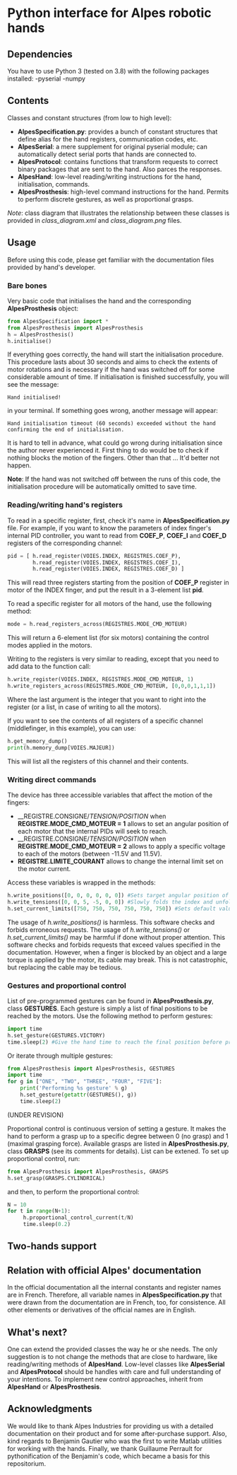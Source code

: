 # Python interface for Alpes robotic hands

## Dependencies
You have to use Python 3 (tested on 3.8) with the following packages installed:
	-pyserial
	-numpy

## Contents
Classes and constant structures (from low to high level):
- __AlpesSpecification.py__:    provides a bunch of constant structures that define alias for the hand registers, communication codes, etc.
- __AlpesSerial__:              a mere supplement for original pyserial module; can automatically detect serial ports that hands are connected to. 
- __AlpesProtocol__:            contains functions that transform requests to correct binary packages that are sent to the hand. Also parces the responses. 
- __AlpesHand__:                low-level reading/writing instructions for the hand, initialisation, commands. 
- __AlpesProsthesis__:          high-level command instructions for the hand. Permits to perform discrete gestures, as well as proportional grasps.
	
_Note_: class diagram that illustrates the relationship between these classes is provided in *class\_diagram.xml* and *class\_diagram.png* files.

## Usage
Before using this code, please get familiar with the documentation files provided by hand's developer.

### Bare bones
Very basic code that initialises the hand and the corresponding __AlpesProsthesis__ object:
```python
from AlpesSpecification import *
from AlpesProsthesis import AlpesProsthesis
h = AlpesProsthesis()
h.initialise()
```
If everything goes correctly, the hand will start the initialisation procedure. This procedure lasts about 30 seconds and aims to check the extents of motor rotations and is necessary if the hand was switched off for some considerable amount of time. If initialisation is finished successfully, you will see the message: 

`Hand initialised!` 

in your terminal. If something goes wrong, another message will appear: 

`Hand initialisation timeout (60 seconds) exceeded without the hand confirming the end of initialisation.`

It is hard to tell in advance, what could go wrong during initialisation since the author never experienced it. First thing to do would be to check if nothing blocks the motion of the fingers. Other than that ... It'd better not happen.

__Note__: If the hand was not switched off between the runs of this code, the  initialisation procedure will be automatically omitted to save time.

### Reading/writing hand's registers
To read in a specific register, first, check it's name in __AlpesSpecification.py__ file. For example, if you want to know the parameters of index finger's internal PID controller, you want to read from __COEF\_P__, __COEF\_I__ and __COEF\_D__ registers of the corresponding channel:
```python
pid = [ h.read_register(VOIES.INDEX, REGISTRES.COEF_P),
		h.read_register(VOIES.INDEX, REGISTRES.COEF_I),
		h.read_register(VOIES.INDEX, REGISTRES.COEF_D) ]
```
This will read three registers starting from the position of __COEF\_P__ register in motor of the INDEX finger, and put the result in a 3-element list __pid__.


To read a specific register for all motors of the hand, use the following method:
```python
mode = h.read_registers_across(REGISTRES.MODE_CMD_MOTEUR)
```
This will return a 6-element list (for six motors) containing the control modes applied in the motors. 


Writing to the registers is very similar to reading, except that you need to add data to the function call:
```python
h.write_register(VOIES.INDEX, REGISTRES.MODE_CMD_MOTEUR, 1)
h.write_registers_across(REGISTRES.MODE_CMD_MOTEUR, [0,0,0,1,1,1])
```
Where the last argument is the integer that you want to right into the register (or a list, in case of writing to all the motors).

If you want to see the contents of all registers of a specific channel (middlefinger, in this example), you can use:
```python
h.get_memory_dump()
print(h.memory_dump[VOIES.MAJEUR])
```
This will list all the registers of this channel and their contents.


### Writing direct commands
The device has three accessible variables that affect the motion of the fingers:
- __REGISTRE.CONSIGNE/_TENSION/_POSITION__ when __REGISTRE.MODE\_CMD\_MOTEUR = 1__ allows to set an angular position of each motor that the internal PIDs will seek to reach.
- __REGISTRE.CONSIGNE/_TENSION/_POSITION__ when __REGISTRE.MODE\_CMD\_MOTEUR = 2__ allows to apply a specific voltage to each of the motors (between -11.5V and 11.5V).
- __REGISTRE.LIMITE\_COURANT__ allows to change the internal limit set on the motor current.

Access these variables is wrapped in the methods:
```python
h.write_positions([0, 0, 0, 0, 0, 0]) #Sets target angular position of all motors to 0 (unfold all fingers).
h.write_tensions([0, 0, 5, -5, 0, 0]) #Slowly folds the index and unfolds the middle finger.
h.set_current_limits([750, 750, 750, 750, 750, 750]) #Sets default value of current limit (see AlpesSpecification.py for more information).
```
The usage of *h.write\_positions()* is harmless. This software checks and forbids erroneous requests.
The usage of *h.write\_tensions()* or *h.set\_current\_limits()* may be harmful if done without proper attention. This software checks and forbids requests that exceed values specified in the documentation. However, when a finger is blocked by an object and a large torque is applied by the motor, its cable may break. This is not catastrophic, but replacing the cable may be tedious. 

### Gestures and proportional control
List of pre-programmed gestures can be found in __AlpesProsthesis.py__, class __GESTURES__. Each gesture is simply a list of final positions to be reached by the motors. Use the following method to perform gestures:
```python
import time
h.set_gesture(GESTURES.VICTORY)
time.sleep(2) #Give the hand time to reach the final position before proceeding.
```
Or iterate through multiple gestures:
```python
from AlpesProsthesis import AlpesProsthesis, GESTURES
import time
for g in ["ONE", "TWO", "THREE", "FOUR", "FIVE"]:
    print('Performing %s gesture' % g)
    h.set_gesture(getattr(GESTURES(), g))
    time.sleep(2)
```

(UNDER REVISION)

Proportional control is continuous version of setting a gesture. It makes the hand to perform a grasp up to a specific degree between 0 (no grasp) and 1 (maximal grasping force).
Available grasps are listed in __AlpesProsthesis.py__, class __GRASPS__ (see its comments for details). List can be extened.
To set up proportional control, run:
```python
from AlpesProsthesis import AlpesProsthesis, GRASPS
h.set_grasp(GRASPS.CYLINDRICAL)
```
and then, to perform the proportional control:
```python
N = 10
for t in range(N+1):
     h.proportional_control_current(t/N)
     time.sleep(0.2)
```

## Two-hands support

## Relation with official Alpes' documentation
In the official documentation all the internal constants and register names are in French. Therefore, all variable names in __AlpesSpecification.py__ that were drawn from the documentation are in French, too, for consistence. All other elements or derivatives of the official names are in English. 

## What's next?
One can extend the provided classes the way he or she needs. The only suggestion is to not change the methods that are close to hardware, like reading/writing methods of __AlpesHand__. Low-level classes like __AlpesSerial__ and __AlpesProtocol__ should be handles with care and full understanding of your intentions.
To implement new control approaches, inherit from __AlpesHand__ or __AlpesProsthesis__. 

## Acknowledgments
We would like to thank Alpes Industries for providing us with a detailed documentation on their product and for some after-purchase support.
Also, kind regards to Benjamin Gautier who was the first to write Matlab utilities for working with the hands.
Finally, we thank Guillaume Perrault for pythonification of the Benjamin's code, which became a basis for this repositorium.

